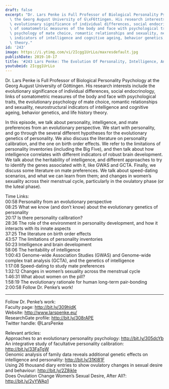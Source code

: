 ```yaml
---
draft: false
excerpt: "Dr. Lars Penke is Full Professor of Biological Personality Psychology at\
  \ the Georg August University of G\xF6ttingen. His research interests include the\
  \ evolutionary significance of individual differences, social endocrinology, links\
  \ of somatometric measures of the body and face with psychological traits, the evolutionary\
  \ psychology of mate choice, romantic relationships and sexuality, neurostructural\
  \ indicators of intelligence and cognitive ageing, behavior genetics, and life history\
  \ theory."
id: '243'
image: https://i.ytimg.com/vi/2Icgg1UrLLo/maxresdefault.jpg
publishDate: 2019-10-17
title: '#243 Lars Penke: The Evolution Of Personality, Intelligence, And Mate Preferences'
youtubeid: 2Icgg1UrLLo
---
```

<div class="timelinks">

Dr. Lars Penke is Full Professor of Biological Personality Psychology at the Georg August University of Göttingen. His research interests include the evolutionary significance of individual differences, social endocrinology, links of somatometric measures of the body and face with psychological traits, the evolutionary psychology of mate choice, romantic relationships and sexuality, neurostructural indicators of intelligence and cognitive ageing, behavior genetics, and life history theory.

In this episode, we talk about personality, intelligence, and mate preferences from an evolutionary perspective. We start with personality, and go through the several different hypotheses for the evolutionary genetics of personality. We also discuss the literature on personality calibration, and the one on birth order effects. We refer to the limitations of personality inventories (including the Big Five), and then talk about how intelligence correlates with different indicators of robust brain development. We talk about the heritability of intelligence, and different approaches to try to identify the genes associated with it, like GWAS and GCTA. Finally, we discuss some literature on mate preferences. We talk about speed-dating scenarios, and what we can learn from them; and changes in women’s sexuality across their menstrual cycle, particularly in the ovulatory phase (or the luteal phase).

Time Links:  
<time>00:58</time> Personality from an evolutionary perspective  
<time>08:25</time> What we know (and don’t know) about the evolutionary genetics of personality  
<time>20:17</time> Is there personality calibration?  
<time>28:36</time> The role of the environment in personality development, and how it interacts with its innate aspects  
<time>37:25</time> The literature on birth order effects  
<time>43:57</time> The limitations of personality inventories  
<time>50:23</time> Intelligence and brain development  
<time>58:06</time> The heritability of intelligence  
<time>1:00:43</time> Genome-wide Association Studies (GWAS) and Genome-wide complex trait analysis (GCTA), and the genetics of intelligence  
<time>1:17:08</time> Speed-dating to study mate preferences   
<time>1:32:12</time> Changes in women’s sexuality across the menstrual cycle  
<time>1:46:31</time> What about women on the pill?  
<time>1:58:19</time> The evolutionary rationale for human long-term pair-bonding  
<time>2:00:58</time> Follow Dr. Penke’s work!

---

Follow Dr. Penke’s work:  
Faculty page: http://bit.ly/309hldK  
Website: http://www.larspenke.eu/  
ResearchGate profile: http://bit.ly/308rAPE  
Twitter handle: @LarsPenke

Relevant articles:  
Approaches to an evolutionary personality psychology: http://bit.ly/305dcYb  
An integrative study of facultative personality calibration: http://bit.ly/33FaTgW  
Genomic analysis of family data reveals additional genetic effects on intelligence and personality: http://bit.ly/31Kl81F  
Using 26 thousand diary entries to show ovulatory changes in sexual desire and behaviour: http://bit.ly/2Z8jkle  
Does Ovulation Change Women’s Sexual Desire, After All?: http://bit.ly/2yYWAp1
</div>


